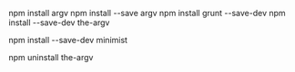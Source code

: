 npm install argv
npm install --save argv
npm install grunt --save-dev
npm install --save-dev the-argv

npm install --save-dev minimist

npm uninstall the-argv